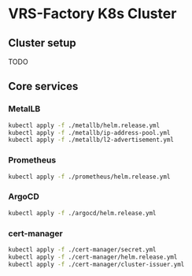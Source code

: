 # VRS-Factory K8s Cluster

## Cluster setup

TODO

## Core services

### MetalLB

```bash
kubectl apply -f ./metallb/helm.release.yml
kubectl apply -f ./metallb/ip-address-pool.yml
kubectl apply -f ./metallb/l2-advertisement.yml
```

### Prometheus

```bash
kubectl apply -f ./prometheus/helm.release.yml
```

### ArgoCD

```bash
kubectl apply -f ./argocd/helm.release.yml
```

### cert-manager

```bash
kubectl apply -f ./cert-manager/secret.yml
kubectl apply -f ./cert-manager/helm.release.yml
kubectl apply -f ./cert-manager/cluster-issuer.yml
```

